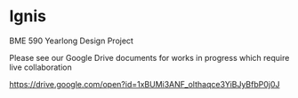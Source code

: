# Ignis
BME 590 Yearlong Design Project

Please see our Google Drive documents for works in progress which require live collaboration

https://drive.google.com/open?id=1xBUMi3ANF_olthaqce3YiBJyBfbP0j0J

